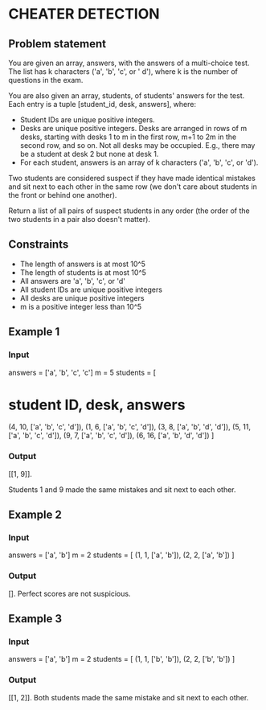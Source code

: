 # CHEATER DETECTION

## Problem statement

You are given an array, answers, with the answers of a multi-choice test. The list has k characters ('a', 'b', 'c', or '
d'), where k is the number of questions in the exam.

You are also given an array, students, of students' answers for the test. Each entry is a
tuple [student_id, desk, answers], where:

- Student IDs are unique positive integers.
- Desks are unique positive integers. Desks are arranged in rows of m desks, starting with desks 1 to m in the first
  row, m+1 to 2m in the second row, and so on. Not all desks may be occupied. E.g., there may be a student at desk 2 but
  none at desk 1.
- For each student, answers is an array of k characters ('a', 'b', 'c', or 'd').

Two students are considered suspect if they have made identical mistakes and sit next to each other in the same row (we
don't care about students in the front or behind one another).

Return a list of all pairs of suspect students in any order (the order of the two students in a pair also doesn't
matter).

## Constraints

- The length of answers is at most 10^5
- The length of students is at most 10^5
- All answers are 'a', 'b', 'c', or 'd'
- All student IDs are unique positive integers
- All desks are unique positive integers
- m is a positive integer less than 10^5

## Example 1

### Input

answers = ['a', 'b', 'c', 'c']
m = 5
students = [

# student ID, desk, answers

(4, 10, ['a', 'b', 'c', 'd']),
(1, 6,  ['a', 'b', 'c', 'd']),
(3, 8,  ['a', 'b', 'd', 'd']),
(5, 11, ['a', 'b', 'c', 'd']),
(9, 7,  ['a', 'b', 'c', 'd']),
(6, 16, ['a', 'b', 'd', 'd'])
]

### Output

[[1, 9]].

Students 1 and 9 made the same mistakes and sit next to each
other.

## Example 2

### Input

answers = ['a', 'b']
m = 2
students = [
(1, 1, ['a', 'b']),
(2, 2, ['a', 'b'])
]

### Output

[].
Perfect scores are not suspicious.

## Example 3

### Input

answers = ['a', 'b']
m = 2
students = [
(1, 1, ['b', 'b']),
(2, 2, ['b', 'b'])
]

### Output

[[1, 2]].
Both students made the same mistake and sit next to each
other.